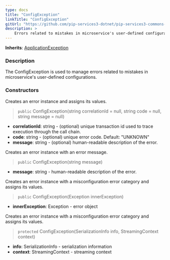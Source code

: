 ```yaml
---
type: docs
title: "ConfigException"
linkTitle: "ConfigException"
gitUrl: "https://github.com/pip-services3-dotnet/pip-services3-commons-dotnet"
description: >
    Errors related to mistakes in microservice's user-defined configurations.
---
```


**Inherits**: [ApplicationException](../application_exception)

### Description

The ConfigException is used to manage errors related to mistakes in microservice's user-defined configurations. 

### Constructors
Creates an error instance and assigns its values.

> `public` ConfigException(string correlationId = null, string code = null, string message = null)

- **correlationId**: string - (optional) unique transaction id used to trace execution through the call chain.
- **code**: string - (optional) unique error code. Default: "UNKNOWN"
- **message**: string - (optional) human-readable description of the error.


Creates an error instance with an error message.

> `public` ConfigException(string message)

- **message**: string - human-readable description of the error.


Creates an error instance with a misconfiguration error category and assigns its values.

> `public` ConfigException(Exception innerException)

- **innerException**: Exception - error object


Creates an error instance with a misconfiguration error category and assigns its values.

> `protected` ConfigException(SerializationInfo info, StreamingContext context)

- **info**: SerializationInfo - serialization information
- **context**: StreamingContext - streaming context
